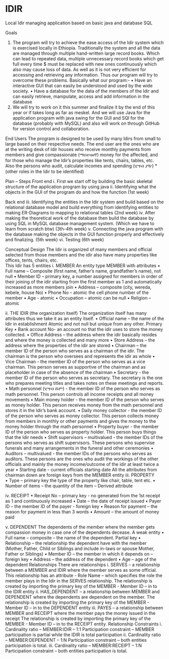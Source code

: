 # IDIR
Local Idir managing application based on basic java and database SQL

Goals
1.	The program will try to achieve the ease access of the Idir system which is exercised locally in Ethiopia.
Traditionally the system and all the data are managed through multiple hand-written large record books. Which can lead to repeated data, multiple unnecessary record books which get full every time $ must be replaced with new ones continuously which also may cause loss of data. As well as it is not very efficient for accessing and retrieving any information.
Thus our program will try to overcome these problems. Basically what our program:-
•	Have an interactive GUI that can easily be understood and used by the wide society.
•	Have a database for the data of the members of the Idir and can easily retrieve, manipulate, access and add information in the database
2.	We will try to work on it this summer and finalize it by the end of this year or if takes long as far as meskel. 
And we will use Java for the application program with java swing for the GUI and SQl for the database (probably with MySQL) and also will work on through GitHub for version control and collaboration. 

End Users
The program is designed to be used by many Idirs from small to large based on their respective needs.
The end user are the ones who are at the writing desk of Idir houses who receive monthly payments from members and give compassionate (ማስተዛዘኛ) money for the affected, and for those who manage the Idir’s properties like tents, chairs, tables, etc.
Also the persons who audit, calculate incomes and spending (ሂሣብ ያዥ)
*(other roles in the Idir to be identified)

Plan – Steps 
Front end
i.	First we start off by building the basic skeletal structure of the application program by using java 
ii.	Identifying what the objects in the GUI of the program do and how the function (1st week)

Back end
iii.	Identifying the entities in the Idir system and build based on the relational database model and build everything from identifying entities to making ER-Diagrams to mapping to relational tables (2nd week)
iv.	After making the theoretical work of the database then build the database by using SQL in MySQL database management system.
(Which we have to learn from scratch btw) (3th-4th week)
v.	Connecting the java program with the database making the objects in the GUI function properly and effectively and finalizing. (5th week)
vi.	Testing (6th week)

Conceptual Design
The Idir is organized of many members and official selected from those members and the idir also have many properties like offices, tents, chairs, etc.  
This Idir has 5 entities
i.	MEMBER
An entity type MEMBER with attributes 
•	Full name – Composite (first name, father’s name, grandfather’s name), not null
•	Member ID – primary key, a number assigned for members in order of their joining of the idir starting from the first member as 1 and automatically increased as more members join
•	Address – composite (city, wereda, kebele, house No) 
•	Phone No – atomic the cell phone number of the member
•	Age - atomic
•	Occupation – atomic can be null
•	Religion – atomic

ii.	THE IDIR (the organization itself)
The organization itself has many attributes thus we take it as an entity itself.
•	Official name – the name of the Idir in establishment
Atomic and not null but unique from any other. Primary Key
•	Bank account No- an account no that the idir uses to store the money collected.
•	Office Address – the address where the idir basically resides and where the money is collected and many more
•	Store Address – the address where the properties of the idir are stored 
•	Chairman – the member ID of the person who serves as a chairman of the idir. The chairman is the person who oversees and represents the idir as whole
•	Vice Chairman - the member ID of the person who serves as a vice chairman. This person serves as supportive of the chairman and as placeholder in case of the absence of the chairman
•	Secretary - the member ID of the person who serves as secretary. The secretary is the one who prepares meeting titles and takes notes on these meetings and reports. 
•	Math personnel (ሂሣብ ሹም) - the member ID of the person who serves as math personnel. This person controls all income receipts and all money movements
•	Main money holder - the member ID of the person who serves as money holder. This person receives money from the math personnel and stores it in the Idir’s bank account.
•	Daily money collector - the member ID of the person who serves as money collector. This person collects money from members in monthly or other payments and gives the money to the money holder through the math personnel 
•	Property buyer - the member ID of the person who serves as property holder. This person buys things that the Idir needs
•	Shift supervisors – multivalued - the member IDs of the persons who serves as shift supervisors. These persons who supervise funerals and many arrangements in the funeral and other ceremonies
•	Auditors – multivalued - the member IDs of the persons who serves as auditors. These persons are the ones who audit the workings of the other officials and mainly the money income/outcome of the idir at least twice a year
•	Starting date - current officials starting date
All the attributes from chairman down are foreign keys from the MEMBER entity
iii.	PROPERTY	
•	Type – primary key the type of the property like chair, table, tent etc.
•	Number of items – the quantity of the item – Derived attribute

iv.	RECEIPT 
•	Receipt No – primary key - no generated from the 1st receipt as 1 and continuously increased
•	Date – the date of receipt issued
•	Payer ID – the member ID of the payer - foreign key
•	Reason for payment – the reason for payment in less than 3 words
•	Amount – the amount of money paid 

v.	DEPENDENT
The dependents of the member where the member gets compassion money in case one of the dependents decease. A weak entity
•	Full name – composite – the name of the dependent. Partial key
•	Relationship – the relationship the dependent have with the member (Mother, Father, Child or Siblings and include in-laws or spouse Mother, Father or Siblings)
•	Member ID – the member in which it depends on – foreign key
•	Address – the address of the dependent
•	Age – age of the dependent 
Relationships
There are relationships
i.	SERVES – a relationship between a MEMBER and IDIR where the member serves as some official.
This relationship has an attribute - Role Name – which specifies the role the member plays in the Idir in the SERVES relationship.
The relationship is created by importing the primary key of the MEMBER - Member ID – in to the IDIR entity
ii.	HAS_DEPENDENT – a relationship between MEMBER and DEPENDENT where the dependents are dependent on the member. 
The relationship is created by importing the primary key of the MEMBER - Member ID – in to the DEPENDENT entity
iii.	PAYES – a relationship between MEMBER and RECEIPT where the member pays the money issued in the receipt 
The relationship is created by importing the primary key of the MEMBER - Member ID – in to the RECEIPT entity.
Relationship Constraints
i.	Cardinality ratio – MEMBER:IDIR – 1:1
Participation constraint – MEMBER participation is partial while the IDIR is total participation
ii.	Cardinality ratio – MEMBER:DEPENDENT – 1:N
Participation constraint – both entities participation is total.
iii.	Cardinality ratio – MEMBER:RECEIPT – 1:N 
Participation constraint – both entities participation is total.

